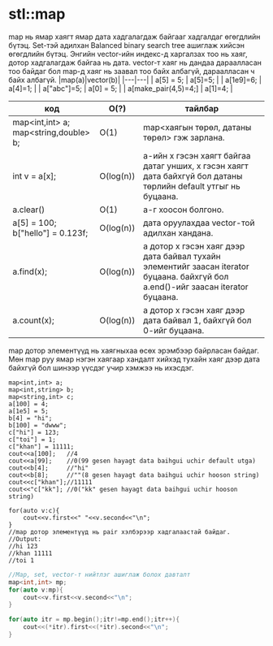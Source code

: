 # stl::map
map нь ямар хаягт ямар дата хадгалагдаж байгааг хадгалдаг өгөгдлийн бүтэц.
Set-тэй адилхан Balanced binary search tree ашиглаж хийсэн өгөгдлийн бүтэц.
Энгийн vector-ийн индекс-д харгалзах тоо нь хаяг, дотор хадгалагдаж байгаа нь дата. vector-т хаяг нь дандаа дараалласан тоо байдаг бол map-д хаяг нь заавал тоо байх албагүй, дараалласан ч байх албагүй.
|map(a)|vector(b)|
|---|---|
| a[5] = 5; | a[5]=5; |
| a[1e9]=6; | a[4]=1; |
| a["abc"]=5; | a[0] = 5; |
| a[make_pair(4,5)=4;] | a[1]=4; |

| код | O(?) |тайлбар |
|---|---|---|
| map\<int,int\> a;<br>map\<string,double\> b; | O(1) |map<хаягын төрөл, датаны төрөл> гэж зарлана. |
| int v = a[x]; | O(log(n)) | a-ийн x гэсэн хаягт байгаа датаг унших, x гэсэн хаягт дата байхгүй бол датаны төрлийн default утгыг нь буцаана. |
| a.clear() | O(1) | a-г хоосон болгоно. |
| a[5] = 100;<br>b["hello"] = 0.123f;| O(log(n)) | дата оруулахдаа vector-той адилхан хандана. |
| a.find(x); | O(log(n)) | a дотор х гэсэн хаяг дээр дата байвал тухайн элементийг заасан iterator буцаана. байхгүй бол a.end()-ийг заасан iterator буцаана. |
| a.count(x); | O(log(n)) | a дотор х гэсэн хаяг дээр дата байвал 1, байхгүй бол 0-ийг буцаана.|

map дотор элементүүд нь хаягныхаа өсөх эрэмбээр байрласан байдаг. 
Мөн map руу ямар нэгэн хаягаар хандалт хийхэд тухайн хаяг дээр дата байхгүй бол шинээр үүсдэг учир хэмжээ нь ихэсдэг.

```
map<int,int> a;
map<int,string> b;
map<string,int> c;
a[100] = 4;
a[1e5] = 5;
b[4] = "hi";
b[100] = "dwww";
c["hi"] = 123;
c["toi"] = 1;
c["khan"] = 11111;
cout<<a[100];   //4
cout<<a[99];    //0(99 gesen hayagt data baihgui uchir default utga)
cout<<b[4];     //"hi"
cout<<b[8];     //""(8 gesen hayagt data baihgui uchir hooson string)
cout<<c["khan"];//11111
cout<<"c["kk"]; //0("kk" gesen hayagt data baihgui uchir hooson string)

for(auto v:c){
    cout<<v.first<<" "<<v.second<<"\n";
}
//map дотор элементүүд нь pair хэлбэрээр хадгалаастай байдаг.
//Output:
//hi 123
//khan 11111
//toi 1
```

```cpp
//Map, set, vector-т нийтлэг ашиглаж болох давталт
map<int,int> mp;
for(auto v:mp){
    cout<<v.first<<v.second<<"\n";
}

for(auto itr = mp.begin();itr!=mp.end();itr++){
    cout<<(*itr).first<<(*itr).second<<"\n";
}

```
